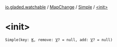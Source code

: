 [io.gladed.watchable](../../index.md) / [MapChange](../index.md) / [Simple](index.md) / [&lt;init&gt;](./-init-.md)

# &lt;init&gt;

`Simple(key: `[`K`](index.md#K)`, remove: `[`V`](index.md#V)`? = null, add: `[`V`](index.md#V)`? = null)`